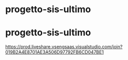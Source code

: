 # progetto-sis-ultimo
# progetto-sis-ultimo

https://prod.liveshare.vsengsaas.visualstudio.com/join?019B2A4E8701AE3A506D97792FB6CD047BE1
